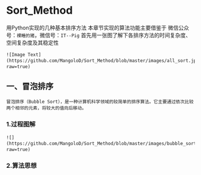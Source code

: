 # Sort_Method
用Python实现的几种基本排序方法
    本章节实现的算法功能主要借鉴于 微信公众号：`裸睡的猪`，微信号：`IT--Pig`
    首先用一张图了解下各排序方法的时间复杂度、空间复杂度及其稳定性

    ![Image Text](https://github.com/MangoloD/Sort_Method/blob/master/images/all_sort.jpg?raw=true)

## 一、冒泡排序
    冒泡排序（Bubble Sort），是一种计算机科学领域的较简单的排序算法。它主要通过依次比较两个相邻的元素，将较大的值向后移动。

### 1.过程图解
    ![](https://github.com/MangoloD/Sort_Method/blob/master/images/bubble_sort.gif?raw=true)

### 2.算法思想

